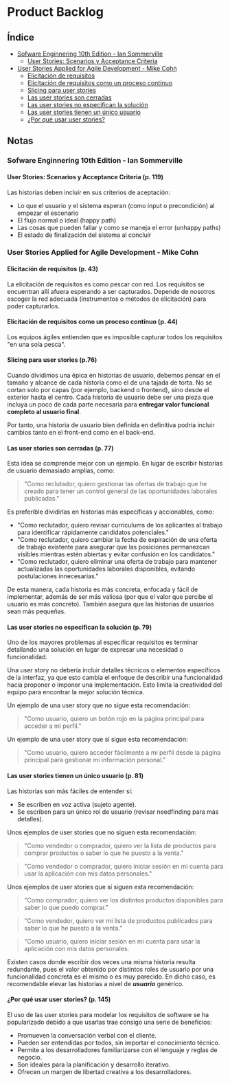 # Product Backlog

## Índice

 - [Sofware Enginnering 10th Edition - Ian Sommerville](#1)
   - [User Stories: Scenarios y Acceptance Criteria](#1.1)
 - [User Stories Applied for Agile Development - Mike Cohn](#2)
   - [Elicitación de requisitos](#2.1)
   - [Elicitación de requisitos como un proceso contínuo](#2.2)
   - [Slicing para user stories](#2.3)
   - [Las user stories son cerradas](#2.4)
   - [Las user stories no especifican la solución](#2.5)
   - [Las user stories tienen un único usuario](#2.6)
   - [¿Por qué usar user stories?](#2.7)

## Notas

<h3 id="1.1">Sofware Enginnering 10th Edition - Ian Sommerville</h3>

<h4 id="1.2">User Stories: Scenarios y Acceptance Criteria (p. 119)</h4>

Las historias deben incluir en sus criterios de aceptación:
 - Lo que el usuario y el sistema esperan (como input o precondición) al empezar el escenario
 - El flujo normal o ideal (happy path)
 - Las cosas que pueden fallar y como se maneja el error (unhappy paths)
 - El estado de finalización del sistema al concluir

 <h3 id="2">User Stories Applied for Agile Development - Mike Cohn</h3>

 <h4 id="2.1">Elicitación de requisitos (p. 43)</h4>

 La elicitación de requisitos es como pescar con red. Los requisitos se encuentran allí afuera esperando a ser capturados. Depende de nosotros escoger la red adecuada (instrumentos o métodos de elicitación) para poder capturarlos.

 <h4 id="2.2">Elicitación de requisitos como un proceso contínuo (p. 44)</h4>

 Los equipos ágiles entienden que es imposible capturar todos los requisitos "en una sola pesca".

<h4 id="2.3">Slicing para user stories (p.76)</h4>

Cuando dividimos una épica en historias de usuario, debemos pensar en el tamaño y alcance de cada historia como el de una tajada de torta. No se cortan solo por capas (por ejemplo, backend o frontend), sino desde el exterior hasta el centro. Cada historia de usuario debe ser una pieza que incluya un poco de cada parte necesaria para **entregar valor funcional completo al usuario final**.

Por tanto, una historia de usuario bien definida en definitiva podría incluir cambios tanto en el front-end como en el back-end.

<h4 id="2.4">Las user stories son cerradas (p. 77)</h4>

Esta idea se comprende mejor con un ejemplo. En lugar de escribir historias de usuario demasiado amplias, como:

> "Como reclutador, quiero gestionar las ofertas de trabajo que he creado para tener un control general de las oportunidades laborales publicadas."

Es preferible dividirlas en historias más específicas y accionables, como:

- "Como reclutador, quiero revisar currículums de los aplicantes al trabajo para identificar rápidamente candidatos potenciales."
- "Como reclutador, quiero cambiar la fecha de expiración de una oferta de trabajo existente para asegurar que las posiciones permanezcan visibles mientras estén abiertas y evitar confusión en los candidatos."
- "Como reclutador, quiero eliminar una oferta de trabajo para mantener actualizadas las oportunidades laborales disponibles, evitando postulaciones innecesarias."

De esta manera, cada historia es más concreta, enfocada y fácil de implementar, además de ser más valiosa (por que el valor que percibe el usuario es más concreto). También asegura que las historias de usuarios sean más pequeñas.

<h4 id="2.5">Las user stories no especifican la solución (p. 79)</h4>

Uno de los mayores problemas al especificar requisitos es terminar detallando una solución en lugar de expresar una necesidad o funcionalidad. 

Una user story no debería incluir detalles técnicos o elementos específicos de la interfaz, ya que esto cambia el enfoque de describir una funcionalidad hacia proponer o imponer una implementación. Esto limita la creatividad del equipo para encontrar la mejor solución técnica.

Un ejemplo de una user story que no sigue esta recomendación: 

> "Como usuario, quiero un botón rojo en la página principal para acceder a mi perfil."

Un ejemplo de una user story que sí sigue esta recomendación: 

> "Como usuario, quiero acceder fácilmente a mi perfil desde la página principal para gestionar mi información personal."

<h4 id="2.6">Las user stories tienen un único usuario (p. 81)</h4>

Las historias son más fáciles de entender si:
 - Se escriben en voz activa (sujeto agente).
 - Se escriben para un único rol de usuario (revisar needfinding para más detalles).

Unos ejemplos de user stories que no siguen esta recomendación:

> "Como vendedor o comprador, quiero ver la lista de productos para comprar productos o saber lo que he puesto a la venta."

> "Como vendedor o comprador, quiero iniciar sesión en mi cuenta para usar la aplicación con mis datos personales."

Unos ejemplos de user stories que sí siguen esta recomendación:

> "Como comprador, quiero ver los distintos productos disponibles para saber lo que puedo comprar."

> "Como vendedor, quiero ver mi lista de productos publicados para saber lo que he puesto a la venta."

> "Como usuario, quiero iniciar sesión en mi cuenta para usar la aplicación con mis datos personales.

Existen casos donde escribir dos veces una misma historia resulta redundante, pues el valor obtenido por distintos roles de usuario por una funcionalidad concreta es el mismo o es muy parecido. En dicho caso, es recomendable elevar las historias a nivel de ***usuario*** genérico.

<h4 id="2.7">¿Por qué usar user stories? (p. 145)</h4>

El uso de las user stories para modelar los requisitos de software se ha popularizado debido a que usarlas trae consigo una serie de beneficios:
 - Promueven la conversación verbal con el cliente.
 - Pueden ser entendidas por todos, sin importar el conocimiento técnico.
 - Permite a los desarrolladores familiarizarse con el lenguaje y reglas de negocio.
 - Son ideales para la planificación y desarrollo iterativo.
 - Ofrecen un margen de libertad creativa a los desarrolladores.